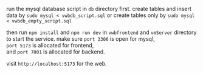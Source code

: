 run the mysql database script in `db` directory first. 
  create tables and insert data by `sudo mysql < vwbdb_script.sql`
  or create tables only by `sudo mysql < vwbdb_empty_script.sql`

then run `npm install` and `npm run dev` in `vwbfrontend` and `vmServer` directory to start the service. 
make sure `port 3306` is open for mysql,  
`port 5173` is allocated for frontend,  
and `port 7001` is allocated for backend. 

visit `http://localhost:5173` for the web. 
